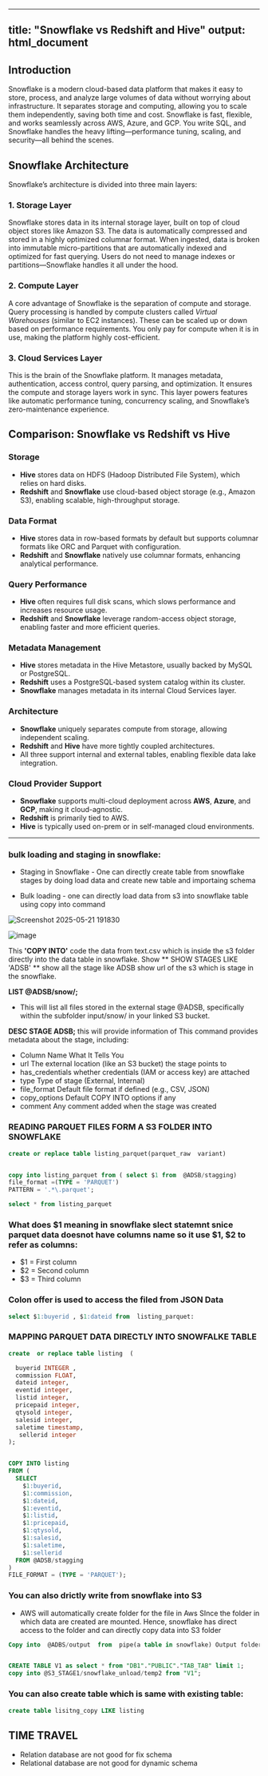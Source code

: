  ---
title: "Snowflake vs Redshift and Hive"
output: html_document
---

## Introduction

Snowflake is a modern cloud-based data platform that makes it easy to store, process, and analyze large volumes of data without worrying about infrastructure. It separates storage and computing, allowing you to scale them independently, saving both time and cost. Snowflake is fast, flexible, and works seamlessly across AWS, Azure, and GCP. You write SQL, and Snowflake handles the heavy lifting—performance tuning, scaling, and security—all behind the scenes.

## Snowflake Architecture

Snowflake’s architecture is divided into three main layers:

### 1. Storage Layer

Snowflake stores data in its internal storage layer, built on top of cloud object stores like Amazon S3. The data is automatically compressed and stored in a highly optimized columnar format. When ingested, data is broken into immutable micro-partitions that are automatically indexed and optimized for fast querying. Users do not need to manage indexes or partitions—Snowflake handles it all under the hood.

### 2. Compute Layer

A core advantage of Snowflake is the separation of compute and storage. Query processing is handled by compute clusters called *Virtual Warehouses* (similar to EC2 instances). These can be scaled up or down based on performance requirements. You only pay for compute when it is in use, making the platform highly cost-efficient.

### 3. Cloud Services Layer

This is the brain of the Snowflake platform. It manages metadata, authentication, access control, query parsing, and optimization. It ensures the compute and storage layers work in sync. This layer powers features like automatic performance tuning, concurrency scaling, and Snowflake’s zero-maintenance experience.

## Comparison: Snowflake vs Redshift vs Hive

### Storage

- **Hive** stores data on HDFS (Hadoop Distributed File System), which relies on hard disks.
- **Redshift** and **Snowflake** use cloud-based object storage (e.g., Amazon S3), enabling scalable, high-throughput storage.

### Data Format

- **Hive** stores data in row-based formats by default but supports columnar formats like ORC and Parquet with configuration.
- **Redshift** and **Snowflake** natively use columnar formats, enhancing analytical performance.

### Query Performance

- **Hive** often requires full disk scans, which slows performance and increases resource usage.
- **Redshift** and **Snowflake** leverage random-access object storage, enabling faster and more efficient queries.

### Metadata Management

- **Hive** stores metadata in the Hive Metastore, usually backed by MySQL or PostgreSQL.
- **Redshift** uses a PostgreSQL-based system catalog within its cluster.
- **Snowflake** manages metadata in its internal Cloud Services layer.

### Architecture

- **Snowflake** uniquely separates compute from storage, allowing independent scaling.
- **Redshift** and **Hive** have more tightly coupled architectures.
- All three support internal and external tables, enabling flexible data lake integration.

### Cloud Provider Support

- **Snowflake** supports multi-cloud deployment across **AWS**, **Azure**, and **GCP**, making it cloud-agnostic.
- **Redshift** is primarily tied to AWS.
- **Hive** is typically used on-prem or in self-managed cloud environments.

---

### bulk loading and  staging in snowflake: 
- Staging in Snowflake
       - One can directly create table from snowflake stages by doing load data and create new table and importaing schema 
 
- Bulk loading
       - one can directly load data from s3 into snowflake table using copy into command

![Screenshot 2025-05-21 191830](https://github.com/user-attachments/assets/d94fcdf0-7622-42f7-889f-2606919024cc)

![image](https://github.com/user-attachments/assets/0fa1a6ad-cd4b-43bd-b6a7-694ad3905955)

This  **'COPY INTO'**  code  the data from text.csv which is inside the s3 folder directly into the data table in snowflake. 
Show ** SHOW STAGES LIKE 'ADSB' **  show all the stage like ADSB show url of the s3 which is stage in the snowflake. 

**LIST @ADSB/snow/;**
- This will list all files stored in the external stage @ADSB, specifically within the subfolder input/snow/ in your linked S3 bucket.

**DESC STAGE ADSB;**   this will provide information of This command provides metadata about the stage, including:
- Column Name	      What It Tells You
- url	              The external location (like an S3 bucket) the stage points to
- has_credentials   whether credentials (IAM or access key) are attached
- type	             Type of stage (External, Internal)
- file_format	      Default file format if defined (e.g., CSV, JSON)
- copy_options      Default COPY INTO options if any
- comment	          Any comment added when the stage was created

### READING PARQUET FILES FORM A S3 FOLDER INTO SNOWFLAKE 
```sql
create or replace table listing_parquet(parquet_raw  variant)

```

```sql

copy into listing_parquet from ( select $1 from  @ADSB/stagging)
file_format =(TYPE = 'PARQUET')
PATTERN = '.*\.parquet';

select * from listing_parquet

```
### What does $1 meaning in snowflake slect statemnt snice parquet data doesnot have columns name so it use $1, $2 to refer as columns: 

- $1 = First column
- $2 = Second column
- $3 = Third column

### Colon offer  is used to  access the filed from JSON Data 

```sql 
select $1:buyerid , $1:dateid from  listing_parquet:

```
### MAPPING PARQUET DATA DIRECTLY INTO SNOWFALKE TABLE

```sql
create  or replace table listing  (

  buyerid INTEGER ,
  commission FLOAT,
  dateid integer,
  eventid integer,
  listid integer,
  pricepaid integer,
  qtysold integer,
  salesid integer,
  saletime timestamp,
   sellerid integer
);

```

```sql

COPY INTO listing
FROM (
  SELECT
    $1:buyerid,
    $1:commission,
    $1:dateid,
    $1:eventid,
    $1:listid,
    $1:pricepaid,
    $1:qtysold,
    $1:salesid,
    $1:saletime,
    $1:sellerid
  FROM @ADSB/stagging
)
FILE_FORMAT = (TYPE = 'PARQUET');

```
### You can also drictly write from snowflake into S3 
- AWS  will automatically create folder for the file in Aws  SInce the folder in which data are created are mounted. Hence, snowflake has direct access to the folder and can directly copy data  into S3 folder 

```sql
Copy into  @ADBS/output  from  pipe(a table in snowflake) Output folder in S3

```

```sql

CREATE TABLE V1 as select * from "DB1"."PUBLIC"."TAB_TAB" limit 1;
copy into @S3_STAGE1/snowflake_unload/temp2 from "V1";

```

### You can also create table which is same with existing table:

```sql
create table lisitng_copy LIKE listing

```


## TIME TRAVEL 
- Relation database are not good for fix schema 
- Relational database are not good for dynamic schema 








